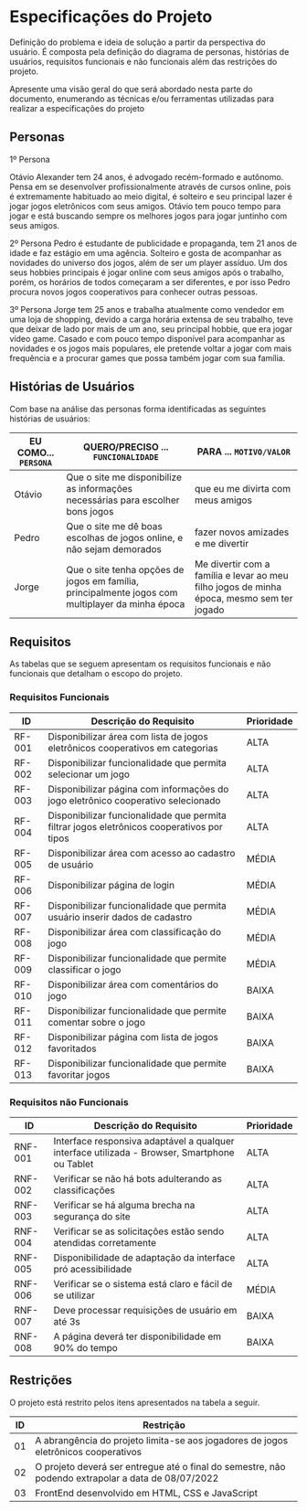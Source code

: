 # Especificações do Projeto

Definição do problema e ideia de solução a partir da perspectiva do usuário. É composta pela definição do  diagrama de personas, histórias de usuários, requisitos funcionais e não funcionais além das restrições do projeto.

Apresente uma visão geral do que será abordado nesta parte do documento, enumerando as técnicas e/ou ferramentas utilizadas para realizar a especificações do projeto

## Personas

1º Persona

Otávio Alexander tem 24 anos, é advogado recém-formado e autônomo. Pensa em se desenvolver profissionalmente através de cursos online, pois é extremamente habituado ao meio digital, é solteiro e seu principal lazer é jogar jogos eletrônicos com seus amigos. Otávio tem pouco tempo para jogar e está buscando sempre os melhores jogos para jogar juntinho com seus amigos.

2º Persona
Pedro é estudante de publicidade e propaganda, tem 21 anos de idade e faz estágio em uma agência. Solteiro e gosta de acompanhar as novidades do universo dos jogos, além de ser um player assíduo. Um dos seus hobbies principais é jogar online com seus amigos após o trabalho, porém, os horários de todos começaram a ser diferentes, e por isso Pedro procura novos jogos cooperativos para conhecer outras pessoas. 

3º Persona
Jorge tem 25 anos e trabalha atualmente como vendedor em uma loja de shopping, devido a carga horária extensa de seu trabalho, teve que deixar de lado por mais de um ano, seu principal hobbie, que era jogar vídeo game. Casado e com pouco tempo disponível para acompanhar as novidades e os jogos mais populares, ele pretende voltar a jogar com mais frequência e a procurar games que possa também jogar com sua família.

## Histórias de Usuários

Com base na análise das personas forma identificadas as seguintes histórias de usuários:

|EU COMO... `PERSONA`| QUERO/PRECISO ... `FUNCIONALIDADE` |PARA ... `MOTIVO/VALOR`                 |
|--------------------|------------------------------------|----------------------------------------|
|Otávio | Que o site me disponibilize as informações necessárias para escolher bons jogos           | que eu me divirta com meus amigos               |
|Pedro        | Que o site me dê boas escolhas de jogos online, e não sejam demorados                 | fazer novos amizades e me divertir |
|Jorge|Que o site tenha opções de jogos em família, principalmente jogos com multiplayer da minha época|Me divertir com a família e levar ao meu filho jogos de minha época, mesmo sem ter jogado|


## Requisitos

As tabelas que se seguem apresentam os requisitos funcionais e não funcionais que detalham o escopo do projeto.

### Requisitos Funcionais

|  ID  | Descrição do Requisito | Prioridade |
|------|------------------------|------------|
|RF-001| Disponibilizar área com lista de jogos eletrônicos cooperativos em categorias              | ALTA       | 
|RF-002| Disponibilizar funcionalidade que permita selecionar um jogo                               | ALTA       |
|RF-003| Disponibilizar página com informações do jogo eletrônico cooperativo selecionado           | ALTA       |
|RF-004| Disponibilizar funcionalidade que permita filtrar jogos eletrônicos cooperativos por tipos | ALTA       |
|RF-005| Disponibilizar área com acesso ao cadastro de usuário                                      | MÉDIA      |
|RF-006| Disponibilizar página de login                                                             | MÉDIA      |
|RF-007| Disponibilizar funcionalidade que permita usuário inserir dados de cadastro                | MÉDIA      |
|RF-008| Disponibilizar área com classificação do jogo                                              | MÉDIA      |
|RF-009|Disponibilizar funcionalidade que permite classificar o jogo                                | MÉDIA      |
|RF-010| Disponibilizar área com comentários do jogo                                                | BAIXA      |
|RF-011| Disponibilizar funcionalidade que permite comentar sobre o jogo                            | BAIXA      |
|RF-012| Disponibilizar página com lista de jogos favoritados                                       | BAIXA      |
|RF-013| Disponibilizar funcionalidade que permite favoritar jogos                                  | BAIXA      |


### Requisitos não Funcionais

|ID     | Descrição do Requisito  |Prioridade |
|-------|-------------------------|----|
|RNF-001| Interface responsiva adaptável a qualquer interface utilizada - Browser, Smartphone ou Tablet | ALTA | 
|RNF-002| Verificar se não há bots adulterando as classificações |  ALTA | 
|RNF-003| Verificar se há alguma brecha na segurança do site |  ALTA | 
|RNF-004| Verificar se as solicitações estão sendo atendidas corretamente |  ALTA | 
|RNF-005| Disponibilidade de adaptação da interface pró acessibilidade |  ALTA | 
|RNF-006| Verificar se o sistema está claro e fácil de se utilizar |  MÉDIA | 
|RNF-007| Deve processar requisições de usuário em até 3s |  BAIXA | 
|RNF-008| A página deverá ter disponibilidade em 90% do tempo |  BAIXA | 


## Restrições

O projeto está restrito pelos itens apresentados na tabela a seguir.

|ID| Restrição                                             |
|--|-------------------------------------------------------|
|01| A abrangência do projeto limita-se aos jogadores de jogos eletrônicos cooperativos |
|02| O projeto deverá ser entregue até o final do semestre, não podendo extrapolar a data de 08/07/2022 |
|03| FrontEnd desenvolvido em HTML, CSS e JavaScript |
